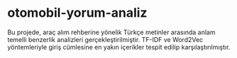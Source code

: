 # otomobil-yorum-analiz
Bu projede, araç alım rehberine yönelik Türkçe metinler arasında anlam temelli benzerlik analizleri gerçekleştirilmiştir. TF-IDF ve Word2Vec yöntemleriyle giriş cümlesine en yakın içerikler tespit edilip karşılaştırılmıştır.
